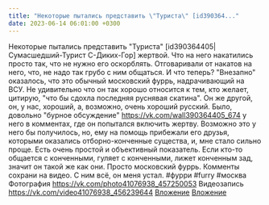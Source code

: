 ```yaml
---
title: "Некоторые пытались представить \"Туриста\" [id390364..."
date: 2023-06-14 06:01:00 +0300
---
```


Некоторые пытались представить "Туриста" [id390364405|Сумасшедший-Турист С-Диких-Гор] жертвой. Что на него накатились просто так, что не нужно его оскорблять. Отговаривали от накатов на него, что, не надо так грубо с ним общаться.
И что теперь?
"Внезапно" оказалось, что это обычный московский фуррь, надрачивающий на ВСУ. Не удивительно что он так хорошо относится к тем, кто желает, цитирую, "что бы сдохла последняя руснявая скатина". Он же другой, он, у нас, хороший, а, возможно, очень хороший русский.
Было, довольно "бурное обсуждение" https://vk.com/wall390364405_674 у него в комментах, где он попытался включить жертву. Возможно это у него бы получилось, но, ему на помощь прибежали его друзья, которыми оказались отборно-конченные существа, и, мне стало сильно проще.
Есть очень простой и объективный показатель. Если кто-то общается с конченными, гуляет с конченными, лижет конченным зад, значит он такой же как они. Просто московский фуррь.
Комменты сохрани на видео. С ним всё, он меня устал.
#фурри #furry #москва
Фотография
<a class="vk-attach" href="https://vk.com/photo41076938_457250053">https://vk.com/photo41076938_457250053</a>
Видеозапись
<a class="vk-attach" href="https://vk.com/video41076938_456239644">https://vk.com/video41076938_456239644</a>
<a class="vk-attach" href="https://vk.com/photo41076938_457250053">Вложение</a>
<a class="vk-attach" href="https://vk.com/video41076938_456239644">Вложение</a>
